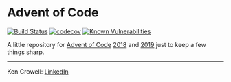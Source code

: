 # Advent of Code

[![Build Status](https://travis-ci.com/oeuftete/advent-of-code.svg?branch=master)](https://travis-ci.com/oeuftete/advent-of-code)
[![codecov](https://codecov.io/gh/oeuftete/advent-of-code/branch/master/graph/badge.svg)](https://codecov.io/gh/oeuftete/advent-of-code)
[![Known Vulnerabilities](https://snyk.io/test/github/oeuftete/advent-of-code/badge.svg?targetFile=requirements.txt)](https://snyk.io/test/github/oeuftete/advent-of-code?targetFile=requirements.txt)

A little repository for [Advent of Code][adventofcode] [2018][adventofcode-2018]
and [2019][adventofcode-2019] just to keep a few things sharp.

----

Ken Crowell: [LinkedIn][linkedin]

[adventofcode]: https://adventofcode.com/
[adventofcode-2018]: https://adventofcode.com/2018
[adventofcode-2019]: https://adventofcode.com/2019
[linkedin]: https://www.linkedin.com/in/kengcrowell
